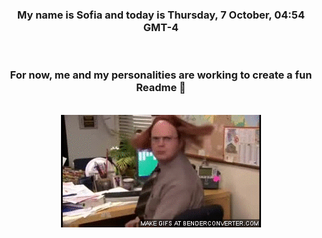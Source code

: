 


<div align="center">
<h3 >My name is Sofia and today is Thursday, 7 October, 04:54 GMT-4</h3><br>
<h3 >For now, me and my personalities are working to create a fun Readme 👋
</h3><br>
<img src='img/dwight.gif' alt='working...'/>
</div>
